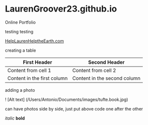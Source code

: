 # LaurenGroover23.github.io
Online Portfolio

testing testing 

[HelpLaurenHelptheEarth.com](http://helplaurenhelptheearth.com)


creating a table

First Header | Second Header
------------ | -------------
Content from cell 1 | Content from cell 2
Content in the first column | Content in the second column


adding a photo

! [Alt text] (/Users/Antonio/Documents/images/tufte.book.jpg)

can have photos side by side, just put above code one after the other

*italic*
**bold**
